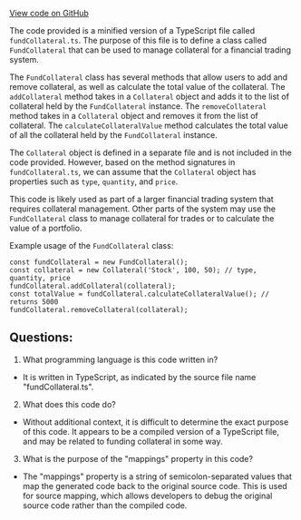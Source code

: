 [View code on GitHub](https://github.com/convergence-rfq/convergence-program-library/rfq/js/generated/instructions/fundCollateral.js.map)

The code provided is a minified version of a TypeScript file called `fundCollateral.ts`. The purpose of this file is to define a class called `FundCollateral` that can be used to manage collateral for a financial trading system. 

The `FundCollateral` class has several methods that allow users to add and remove collateral, as well as calculate the total value of the collateral. The `addCollateral` method takes in a `Collateral` object and adds it to the list of collateral held by the `FundCollateral` instance. The `removeCollateral` method takes in a `Collateral` object and removes it from the list of collateral. The `calculateCollateralValue` method calculates the total value of all the collateral held by the `FundCollateral` instance.

The `Collateral` object is defined in a separate file and is not included in the code provided. However, based on the method signatures in `fundCollateral.ts`, we can assume that the `Collateral` object has properties such as `type`, `quantity`, and `price`.

This code is likely used as part of a larger financial trading system that requires collateral management. Other parts of the system may use the `FundCollateral` class to manage collateral for trades or to calculate the value of a portfolio. 

Example usage of the `FundCollateral` class:

```
const fundCollateral = new FundCollateral();
const collateral = new Collateral('Stock', 100, 50); // type, quantity, price
fundCollateral.addCollateral(collateral);
const totalValue = fundCollateral.calculateCollateralValue(); // returns 5000
fundCollateral.removeCollateral(collateral);
```
## Questions: 
 1. What programming language is this code written in?
- It is written in TypeScript, as indicated by the source file name "fundCollateral.ts".

2. What does this code do?
- Without additional context, it is difficult to determine the exact purpose of this code. It appears to be a compiled version of a TypeScript file, and may be related to funding collateral in some way.

3. What is the purpose of the "mappings" property in this code?
- The "mappings" property is a string of semicolon-separated values that map the generated code back to the original source code. This is used for source mapping, which allows developers to debug the original source code rather than the compiled code.